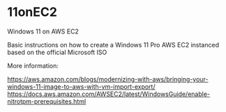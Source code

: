 # 11onEC2
Windows 11 on AWS EC2


Basic instructions on how to create a Windows 11 Pro AWS EC2 instanced based on the official Microsoft ISO



More information:

https://aws.amazon.com/blogs/modernizing-with-aws/bringing-your-windows-11-image-to-aws-with-vm-import-export/
https://docs.aws.amazon.com/AWSEC2/latest/WindowsGuide/enable-nitrotpm-prerequisites.html

